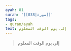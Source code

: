 ```yaml
---
ayah: 81
surah: '[[038|سورة]]'
tags:
- quran/ayah
text: إلى يوم الوقت المعلوم
---
```

> إلى يوم الوقت المعلوم
